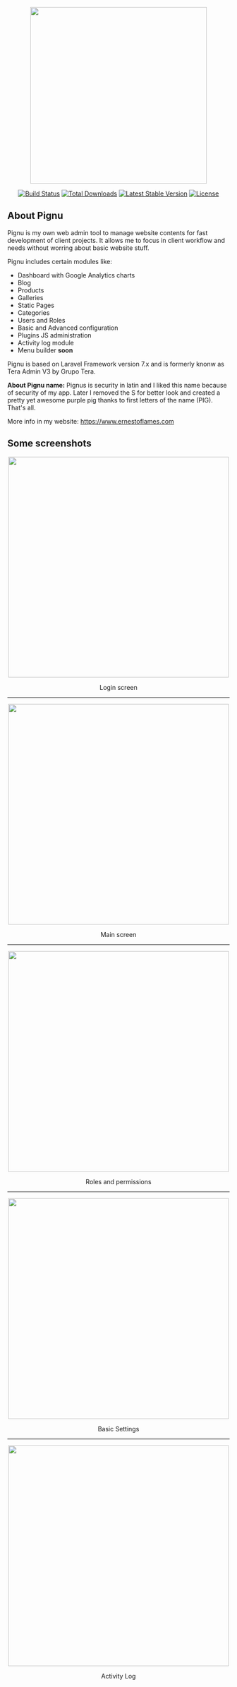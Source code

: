 <p align="center"><img src="https://i.postimg.cc/DZDpf2R3/logo.jpg" width="400"></p>
<p align="center">
<a href="https://travis-ci.org/laravel/framework"><img src="https://travis-ci.org/laravel/framework.svg" alt="Build Status"></a>
<a href="https://packagist.org/packages/laravel/framework"><img src="https://poser.pugx.org/laravel/framework/d/total.svg" alt="Total Downloads"></a>
<a href="https://packagist.org/packages/laravel/framework"><img src="https://poser.pugx.org/laravel/framework/v/stable.svg" alt="Latest Stable Version"></a>
<a href="https://packagist.org/packages/laravel/framework"><img src="https://poser.pugx.org/laravel/framework/license.svg" alt="License"></a>
</p>

## About Pignu

Pignu is my own web admin tool to manage website contents for fast development of client projects. It allows me to focus in client workflow and needs without worring about basic website stuff.

Pignu includes certain modules like:

- Dashboard with Google Analytics charts
- Blog
- Products
- Galleries
- Static Pages
- Categories
- Users and Roles
- Basic and Advanced configuration
- Plugins JS administration
- Activity log module
- Menu builder **soon**

Pignu is based on Laravel Framework version 7.x and is formerly knonw as Tera Admin V3 by Grupo Tera.

**About Pignu name:** Pignus is security in latin and I liked this name because of security of my app. Later I removed the S for better look and created a pretty yet awesome purple pig thanks to first letters of the name (PIG). That's all.

More info in my website: https://www.ernestoflames.com

## Some screenshots

<p align="center"><img src="https://i.postimg.cc/SQH8SNzt/screencapture-pignu-test-login-2020-05-04-00-36-57.png" width="500"></p>
<p align="center">Login screen</p>
<hr>
<p align="center"><img src="https://i.postimg.cc/ZqJYjrty/Annotation-2020-05-04-003843.png" width="500"></p>
<p align="center">Main screen</p>
<hr>
<p align="center"><img src="https://i.postimg.cc/d0nsfLwN/Annotation-2020-05-04-003924.png" width="500"></p>
<p align="center">Roles and permissions</p>
<hr>
<p align="center"><img src="https://i.postimg.cc/3RcKKVyg/Annotation-2020-05-04-004045.png" width="500"></p>
<p align="center">Basic Settings</p>
<hr>
<p align="center"><img src="https://i.postimg.cc/vZs6FxwG/Annotation-2020-05-04-004136.png" width="500"></p>
<p align="center">Activity Log</p>
